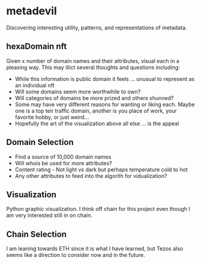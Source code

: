 # metadevil
Discovering interesting utility, patterns, and representations of metadata.

## hexaDomain nft
Given x number of domain names and their attributes, visual each in a pleasing way. This may illict several thoughts and questions including:
- While this information is public domain it feels ... unusual to represent as an individual nft
- Will some domains seem more worthwhile to own?
- Will categories of domains be more prized and others shunned?
- Some may have very different reasons for wanting or liking each. Maybe one is a top teir traffic domain, another is you place of work, your favorite hobby, or just weird...
- Hopefully the art of the visualization above all else ... is the appeal

## Domain Selection
- Find a source of 10,000 domain names
- Will whois be used for more attributes?
- Content rating - Not light vs dark but perhaps temperature cold to hot
- Any other attributes to feed into the algorith for vidualization?

## Visualization
Python graphic visualization. I think off chain for this project even though I am very interested still in on chain.

## Chain Selection
I am leaning towards ETH since it is what I have learned, but Tezos also seems like a direction to consider now and in the future.

